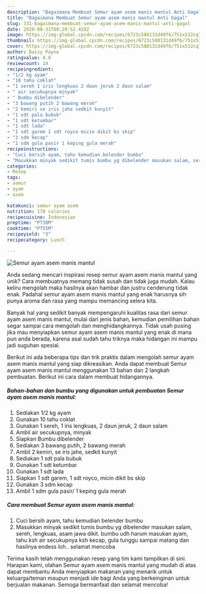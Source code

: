 ```yaml
---
description: "Bagaimana Membuat Semur ayam asem manis mantul Anti Gagal"
title: "Bagaimana Membuat Semur ayam asem manis mantul Anti Gagal"
slug: 331-bagaimana-membuat-semur-ayam-asem-manis-mantul-anti-gagal
date: 2020-08-31T08:29:52.428Z
image: https://img-global.cpcdn.com/recipes/6723c580131d49f6/751x532cq70/semur-ayam-asem-manis-mantul-foto-resep-utama.jpg
thumbnail: https://img-global.cpcdn.com/recipes/6723c580131d49f6/751x532cq70/semur-ayam-asem-manis-mantul-foto-resep-utama.jpg
cover: https://img-global.cpcdn.com/recipes/6723c580131d49f6/751x532cq70/semur-ayam-asem-manis-mantul-foto-resep-utama.jpg
author: Daisy Payne
ratingvalue: 4.8
reviewcount: 14
recipeingredient:
- "1/2 kg ayam"
- "10 tahu coklat"
- "1 sereh 1 iris lengkuas 2 daun jeruk 2 daun salam"
- " air secukupnya minyak"
- " Bumbu dibelender"
- "3 bawang putih 2 bawang merah"
- "2 kemiri se iris jahe sedkit kunyit"
- "1 sdt pala bubuk"
- "1 sdt ketumbar"
- "1 sdt lada"
- "1 sdt garem 1 sdt royco micin dikit bs skip"
- "3 sdm kecap"
- "1 sdm gula pasir 1 keping gula merah"
recipeinstructions:
- "Cuci bersih ayam, tahu kemudian belender bumbu"
- "Masukkan minyak sedikit tumis bumbu yg dibelender masukan salam, sereh, lengkuas, asam jawa dikit. bumbu udh harum masukan ayam, tahu ksh air secukupnya ksh kecap, gula tunggu sampai matang dan hasilnya endess loh.. selamat mencoba"
categories:
- Resep
tags:
- semur
- ayam
- asem

katakunci: semur ayam asem 
nutrition: 178 calories
recipecuisine: Indonesian
preptime: "PT38M"
cooktime: "PT55M"
recipeyield: "3"
recipecategory: Lunch

---
```



![Semur ayam asem manis mantul](https://img-global.cpcdn.com/recipes/6723c580131d49f6/751x532cq70/semur-ayam-asem-manis-mantul-foto-resep-utama.jpg)

Anda sedang mencari inspirasi resep semur ayam asem manis mantul yang unik? Cara membuatnya memang tidak susah dan tidak juga mudah. Kalau keliru mengolah maka hasilnya akan hambar dan justru cenderung tidak enak. Padahal semur ayam asem manis mantul yang enak harusnya sih punya aroma dan rasa yang mampu memancing selera kita.



Banyak hal yang sedikit banyak mempengaruhi kualitas rasa dari semur ayam asem manis mantul, mulai dari jenis bahan, kemudian pemilihan bahan segar sampai cara mengolah dan menghidangkannya. Tidak usah pusing jika mau menyiapkan semur ayam asem manis mantul yang enak di mana pun anda berada, karena asal sudah tahu triknya maka hidangan ini mampu jadi suguhan spesial.


Berikut ini ada beberapa tips dan trik praktis dalam mengolah semur ayam asem manis mantul yang siap dikreasikan. Anda dapat membuat Semur ayam asem manis mantul menggunakan 13 bahan dan 2 langkah pembuatan. Berikut ini cara dalam membuat hidangannya.

<!--inarticleads1-->

##### Bahan-bahan dan bumbu yang digunakan untuk pembuatan Semur ayam asem manis mantul:

1. Sediakan 1/2 kg ayam
1. Gunakan 10 tahu coklat
1. Gunakan 1 sereh, 1 iris lengkuas, 2 daun jeruk, 2 daun salam
1. Ambil  air secukupnya, minyak
1. Siapkan  Bumbu dibelender
1. Sediakan 3 bawang putih, 2 bawang merah
1. Ambil 2 kemiri, se iris jahe, sedkit kunyit
1. Sediakan 1 sdt pala bubuk
1. Gunakan 1 sdt ketumbar
1. Gunakan 1 sdt lada
1. Siapkan 1 sdt garem, 1 sdt royco, micin dikit bs skip
1. Gunakan 3 sdm kecap
1. Ambil 1 sdm gula pasir/ 1 keping gula merah




<!--inarticleads2-->

##### Cara membuat Semur ayam asem manis mantul:

1. Cuci bersih ayam, tahu kemudian belender bumbu
1. Masukkan minyak sedikit tumis bumbu yg dibelender masukan salam, sereh, lengkuas, asam jawa dikit. bumbu udh harum masukan ayam, tahu ksh air secukupnya ksh kecap, gula tunggu sampai matang dan hasilnya endess loh.. selamat mencoba




Terima kasih telah menggunakan resep yang tim kami tampilkan di sini. Harapan kami, olahan Semur ayam asem manis mantul yang mudah di atas dapat membantu Anda menyiapkan makanan yang menarik untuk keluarga/teman maupun menjadi ide bagi Anda yang berkeinginan untuk berjualan makanan. Semoga bermanfaat dan selamat mencoba!
